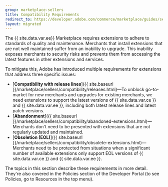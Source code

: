 ```yaml
---
group: marketplace-sellers
title: Compatibility Requirements
redirect_to: https://developer.adobe.com/commerce/marketplace/guides/sellers/compatibility/requirements/
layout: migrated
---
```


The {{ site.data.var.ee}} Marketplace requires extensions to adhere to standards of quality and maintenance. Merchants that install extensions that are not well maintained suffer from an inability to upgrade. This inability exposes merchants to security risks and prevents them from accessing the latest features in other extensions and services.

To mitigate this, Adobe has introduced multiple requirements for extensions that address three specific issues:

-  [**Compatibility with release lines**]({{ site.baseurl }}/marketplace/sellers/compatibility/releases.html)—To unblock go-to-market for new merchants and upgrades for existing merchants, we need extensions to support the latest versions of {{ site.data.var.ce }} and {{ site.data.var.ee }}, including both latest release lines and latest patch versions.
-  [**Abandonment**]({{ site.baseurl }}/marketplace/sellers/compatibility/abandoned-extensions.html)—Merchants don't need to be presented with extensions that are not regularly updated and maintained.
-  [**Obsoletion (EOL)**]({{ site.baseurl }}/marketplace/sellers/compatibility/obsolete-extensions.html)—Merchants need to be protected from situations when a significant number of available extensions only support EOL versions of {{ site.data.var.ce }} and {{ site.data.var.ee }}.

The topics in this section describe these requirements in more detail. They're also covered in the Policies section of the Developer Portal (to see Policies, go to Resources in the top menu).
